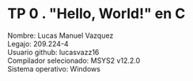 # TP 0 . "Hello, World!" en C
Nombre: Lucas Manuel Vazquez   
Legajo: 209.224-4  
Usuario github: lucasvazz16  
Compilador selecionado: MSYS2 v12.2.0  
Sistema operativo: Windows

